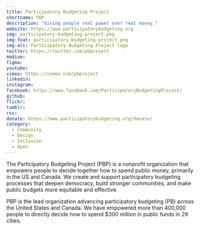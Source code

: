 ```yaml
---
title: Participatory Budgeting Project
shortname: PBP
description: "Giving people real power over real money."
website: https://www.participatorybudgeting.org
img: participatory-budgeting-project.png
img-feat: participatory-budgeting-project.png
img-alt: Participatory Budgeting Project logo
twitter: https://twitter.com/pbproject
medium: 
figma: 
youtube: 
vimeo: https://vimeo.com/pbproject
linkedin: 
instagram: 
facebook: https://www.facebook.com/ParticipatoryBudgetingProject/
github: 
flickr: 
tumblr: 
rss: 
donate: https://www.participatorybudgeting.org/donate/
category:
  - Community
  - Design
  - Inclusion
  - Open
---
```


The Participatory Budgeting Project (PBP) is a nonprofit organization that empowers people to decide together how to spend public money, primarily in the US and Canada. We create and support participatory budgeting processes that deepen democracy, build stronger communities, and make public budgets more equitable and effective.

PBP is the lead organization advancing participatory budgeting (PB) across the United States and Canada. We have empowered more than 400,000 people to directly decide how to spend $300 million in public funds in 29 cities. 
